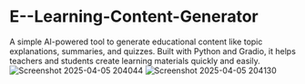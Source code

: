 # E--Learning-Content-Generator
A simple AI-powered tool to generate educational content like topic explanations, summaries, and quizzes. Built with Python and Gradio, it helps teachers and students create learning materials quickly and easily.
![Screenshot 2025-04-05 204044](https://github.com/user-attachments/assets/29f85552-6dde-495a-af21-28f6698e9624)
![Screenshot 2025-04-05 204130](https://github.com/user-attachments/assets/c25f638d-b295-4c2d-a1a3-23d8f79f4980)
